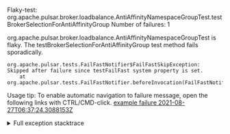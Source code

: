         
Flaky-test: org.apache.pulsar.broker.loadbalance.AntiAffinityNamespaceGroupTest.testBrokerSelectionForAntiAffinityGroup
Number of failures: 1

org.apache.pulsar.broker.loadbalance.AntiAffinityNamespaceGroupTest is flaky. The testBrokerSelectionForAntiAffinityGroup test method fails sporadically.

```
org.apache.pulsar.tests.FailFastNotifier$FailFastSkipException: Skipped after failure since testFailFast system property is set.
	at org.apache.pulsar.tests.FailFastNotifier.beforeInvocation(FailFastNotifier.java:88)

```

Usage tip: To enable automatic navigation to failure message, open the following links with CTRL/CMD-click.
[example failure 2021-08-27T06:37:24.3088153Z](https://github.com/apache/pulsar/runs/3440411059?check_suite_focus=true#step:9:495)


<details>
<summary>Full exception stacktrace</summary>
<code><pre>
org.apache.pulsar.tests.FailFastNotifier$FailFastSkipException: Skipped after failure since testFailFast system property is set.
	at org.apache.pulsar.tests.FailFastNotifier.beforeInvocation(FailFastNotifier.java:88)

</pre></code>
</details>


